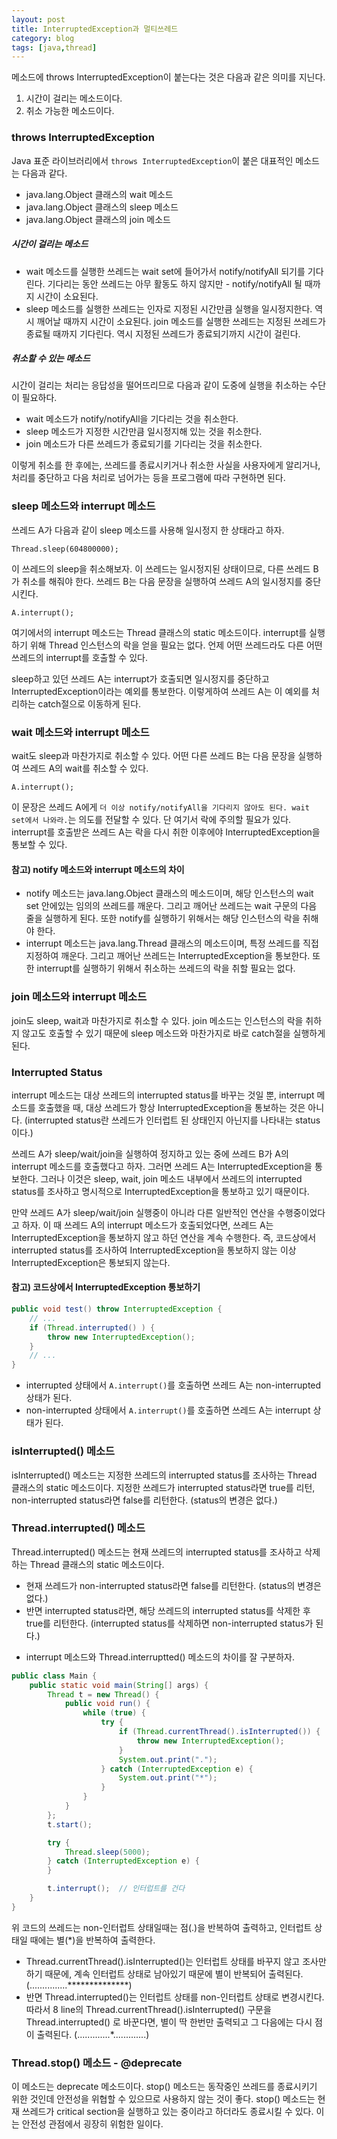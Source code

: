 ```yaml
---
layout: post
title: InterruptedException과 멀티쓰레드
category: blog
tags: [java,thread]
---
```

메소드에 throws InterruptedException이 붙는다는 것은 다음과 같은 의미를 지닌다.

1. 시간이 걸리는 메소드이다.
2. 취소 가능한 메소드이다.

<!-- more -->

### throws InterruptedException
Java 표준 라이브러리에서 `throws InterruptedException`이 붙은 대표적인 메소드는 다음과 같다.

- java.lang.Object 클래스의 wait 메소드
- java.lang.Object 클래스의 sleep 메소드
- java.lang.Object 클래스의 join 메소드

##### 시간이 걸리는 메소드
- wait 메소드를 실행한 쓰레드는 wait set에 들어가서 notify/notifyAll 되기를 기다린다. 기다리는 동안 쓰레드는 아무 활동도 하지 않지만 - notify/notifyAll 될 때까지 시간이 소요된다.
- sleep 메소드를 실행한 쓰레드는 인자로 지정된 시간만큼 실행을 일시정지한다. 역시 깨어날 때까지 시간이 소요된다.
join 메소드를 실행한 쓰레드는 지정된 쓰레드가 종료될 때까지 기다린다. 역시 지정된 쓰레드가 종료되기까지 시간이 걸린다.

##### 취소할 수 있는 메소드
시간이 걸리는 처리는 응답성을 떨어뜨리므로 다음과 같이 도중에 실행을 취소하는 수단이 필요하다.

- wait 메소드가 notify/notifyAll을 기다리는 것을 취소한다.
- sleep 메소드가 지정한 시간만큼 일시정지해 있는 것을 취소한다.
- join 메소드가 다른 쓰레드가 종료되기를 기다리는 것을 취소한다.

이렇게 취소를 한 후에는, 쓰레드를 종료시키거나 취소한 사실을 사용자에게 알리거나, 처리를 중단하고 다음 처리로 넘어가는 등을 프로그램에 따라 구현하면 된다.

### sleep 메소드와 interrupt 메소드
쓰레드 A가 다음과 같이 sleep 메소드를 사용해 일시정지 한 상태라고 하자.

```
Thread.sleep(604800000);
```

이 쓰레드의 sleep을 취소해보자. 이 쓰레드는 일시정지된 상태이므로, 다른 쓰레드 B가 취소를 해줘야 한다. 쓰레드 B는 다음 문장을 실행하여 쓰레드 A의 일시정지를 중단시킨다.

```
A.interrupt();
```

여기에서의 interrupt 메소드는 Thread 클래스의 static 메소드이다. interrupt를 실행하기 위해 Thread 인스턴스의 락을 얻을 필요는 없다. 언제 어떤 쓰레드라도 다른 어떤 쓰레드의 interrupt를 호출할 수 있다.

sleep하고 있던 쓰레드 A는 interrupt가 호출되면 일시정지를 중단하고 InterruptedException이라는 예외를 통보한다. 이렇게하여 쓰레드 A는 이 예외를 처리하는 catch절으로 이동하게 된다.

### wait 메소드와 interrupt 메소드
wait도 sleep과 마찬가지로 취소할 수 있다. 어떤 다른 쓰레드 B는 다음 문장을 실행하여 쓰레드 A의 wait를 취소할 수 있다.

```
A.interrupt();
```

이 문장은 쓰레드 A에게 `더 이상 notify/notifyAll을 기다리지 않아도 된다. wait set에서 나와라.`는 의도를 전달할 수 있다. 단 여기서 락에 주의할 필요가 있다. interrupt를 호출받은 쓰레드 A는 락을 다시 취한 이후에야 InterruptedException을 통보할 수 있다.

#### 참고) notify 메소드와 interrupt 메소드의 차이
- notify 메소드는 java.lang.Object 클래스의 메소드이며, 해당 인스턴스의 wait set 안에있는 임의의 쓰레드를 깨운다. 그리고 깨어난 쓰레드는 wait 구문의 다음 줄을 실행하게 된다. 또한 notify를 실행하기 위해서는 해당 인스턴스의 락을 취해야 한다.
- interrupt 메소드는 java.lang.Thread 클래스의 메소드이며, 특정 쓰레드를 직접 지정하여 깨운다. 그리고 깨어난 쓰레드는 InterruptedException을 통보한다. 또한 interrupt를 실행하기 위해서 취소하는 쓰레드의 락을 취할 필요는 없다.

### join 메소드와 interrupt 메소드
join도 sleep, wait과 마찬가지로 취소할 수 있다. join 메소드는 인스턴스의 락을 취하지 않고도 호출할 수 있기 때문에 sleep 메소드와 마찬가지로 바로 catch절을 실행하게 된다.

### Interrupted Status
interrupt 메소드는 대상 쓰레드의 interrupted status를 바꾸는 것일 뿐, interrupt 메소드를 호출했을 때, 대상 쓰레드가 항상 InterruptedException을 통보하는 것은 아니다. (interrupted status란 쓰레드가 인터럽트 된 상태인지 아닌지를 나타내는 status이다.)

쓰레드 A가 sleep/wait/join을 실행하여 정지하고 있는 중에 쓰레드 B가 A의 interrupt 메소드를 호출했다고 하자. 그러면 쓰레드 A는 InterruptedException을 통보한다. 그러나 이것은 sleep, wait, join 메소드 내부에서 쓰레드의 interrupted status를 조사하고 명시적으로 InterruptedException을 통보하고 있기 때문이다.

만약 쓰레드 A가 sleep/wait/join 실행중이 아니라 다른 일반적인 연산을 수행중이었다고 하자. 이 때 쓰레드 A의 interrupt 메소드가 호출되었다면, 쓰레드 A는 InterruptedException을 통보하지 않고 하던 연산을 계속 수행한다. 즉, 코드상에서 interrupted status를 조사하여 InterruptedException을 통보하지 않는 이상 InterruptedException은 통보되지 않는다.

#### 참고) 코드상에서 InterruptedException 통보하기
```java
public void test() throw InterruptedException {
    // ...
    if (Thread.interrupted() ) {
        throw new InterruptedException();
    }
    // ...
}
```

- interrupted 상태에서 `A.interrupt()`를 호출하면 쓰레드 A는 non-interrupted 상태가 된다.
- non-interrupted 상태에서 `A.interrupt()`를 호출하면 쓰레드 A는 interrupt 상태가 된다.

### isInterrupted() 메소드
isInterrupted() 메소드는 지정한 쓰레드의 interrupted status를 조사하는 Thread 클래스의 static 메소드이다. 지정한 쓰레드가 interrupted status라면 true를 리턴, non-interrupted status라면 false를 리턴한다. (status의 변경은 없다.)

### Thread.interrupted() 메소드
Thread.interrupted() 메소드는 현재 쓰레드의 interrupted status를 조사하고 삭제하는 Thread 클래스의 static 메소드이다.

- 현재 쓰레드가 non-interrupted status라면 false를 리턴한다.  (status의 변경은 없다.)
- 반면 interrupted status라면, 해당 쓰레드의 interrupted status를 삭제한 후 true를 리턴한다. (interrupted status를 삭제하면 non-interrupted status가 된다.)
* interrupt 메소드와 Thread.interruptted() 메소드의 차이를 잘 구분하자.

```java
public class Main {
    public static void main(String[] args) {
        Thread t = new Thread() {
            public void run() {
                while (true) {
                    try {
                        if (Thread.currentThread().isInterrupted()) {
                            throw new InterruptedException();
                        }
                        System.out.print(".");
                    } catch (InterruptedException e) {
                        System.out.print("*");
                    }
                }
            }
        };
        t.start();

        try {
            Thread.sleep(5000);
        } catch (InterruptedException e) {
        }

        t.interrupt();	// 인터럽트를 건다
    }
}
```
위 코드의 쓰레드는 non-인터럽트 상태일때는 점(.)을 반복하여 출력하고, 인터럽트 상태일 때에는 별(*)을 반복하여 출력한다.

- Thread.currentThread().isInterrupted()는 인터럽트 상태를 바꾸지 않고 조사만 하기 때문에, 계속 인터럽트 상태로 남아있기 때문에 별이 반복되어 출력된다. (...............**************)
- 반면 Thread.interrupted()는 인터럽트 상태를 non-인터럽트 상태로 변경시킨다. 따라서 8 line의 Thread.currentThread().isInterrupted() 구문을 Thread.interrupted() 로 바꾼다면, 별이 딱 한번만 출력되고 그 다음에는 다시 점이 출력된다. (.............*.............)


### Thread.stop() 메소드 - @deprecate
이 메소드는 deprecate 메소드이다. stop() 메소드는 동작중인 쓰레드를 종료시키기 위한 것인데 안전성을 위협할 수 있으므로 사용하지 않는 것이 좋다. stop() 메소드는 현재 쓰레드가 critical section을 실행하고 있는 중이라고 하더라도 종료시킬 수 있다. 이는 안전성 관점에서 굉장히 위험한 일이다.
